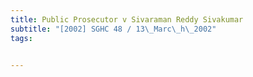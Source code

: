 ```yaml
---
title: Public Prosecutor v Sivaraman Reddy Sivakumar 
subtitle: "[2002] SGHC 48 / 13\_Marc\_h\_2002"
tags:


---
```


